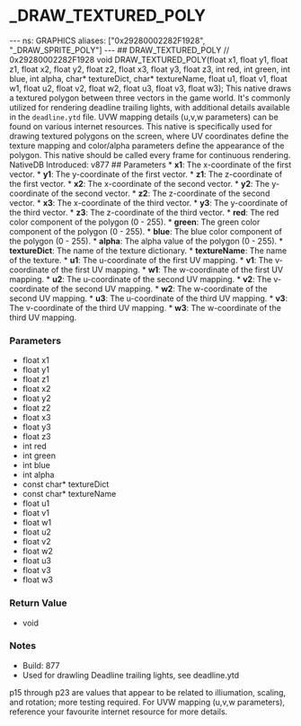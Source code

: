 # _DRAW_TEXTURED_POLY

--- ns: GRAPHICS aliases: ["0x29280002282F1928", "_DRAW_SPRITE_POLY"] --- ## DRAW_TEXTURED_POLY  // 0x29280002282F1928 void DRAW_TEXTURED_POLY(float x1, float y1, float z1, float x2, float y2, float z2, float x3, float y3, float z3, int red, int green, int blue, int alpha, char* textureDict, char* textureName, float u1, float v1, float w1, float u2, float v2, float w2, float u3, float v3, float w3);  This native draws a textured polygon between three vectors in the game world. It's commonly utilized for rendering deadline trailing lights, with additional details available in the `deadline.ytd` file. UVW mapping details (u,v,w parameters) can be found on various internet resources. This native is specifically used for drawing textured polygons on the screen, where UV coordinates define the texture mapping and color/alpha parameters define the appearance of the polygon. This native should be called every frame for continuous rendering.  NativeDB Introduced: v877  ## Parameters * **x1**: The x-coordinate of the first vector. * **y1**: The y-coordinate of the first vector. * **z1**: The z-coordinate of the first vector. * **x2**: The x-coordinate of the second vector. * **y2**: The y-coordinate of the second vector. * **z2**: The z-coordinate of the second vector. * **x3**: The x-coordinate of the third vector. * **y3**: The y-coordinate of the third vector. * **z3**: The z-coordinate of the third vector. * **red**: The red color component of the polygon (0 - 255). * **green**: The green color component of the polygon (0 - 255). * **blue**: The blue color component of the polygon (0 - 255). * **alpha**: The alpha value of the polygon (0 - 255). * **textureDict**: The name of the texture dictionary. * **textureName**: The name of the texture. * **u1**: The u-coordinate of the first UV mapping. * **v1**: The v-coordinate of the first UV mapping. * **w1**: The w-coordinate of the first UV mapping. * **u2**: The u-coordinate of the second UV mapping. * **v2**: The v-coordinate of the second UV mapping. * **w2**: The w-coordinate of the second UV mapping. * **u3**: The u-coordinate of the third UV mapping. * **v3**: The v-coordinate of the third UV mapping. * **w3**: The w-coordinate of the third UV mapping.

### Parameters
* float x1
* float y1
* float z1
* float x2
* float y2
* float z2
* float x3
* float y3
* float z3
* int red
* int green
* int blue
* int alpha
* const char* textureDict
* const char* textureName
* float u1
* float v1
* float w1
* float u2
* float v2
* float w2
* float u3
* float v3
* float w3

### Return Value
* void

### Notes
* Build: 877
* Used for drawling Deadline trailing lights, see deadline.ytd

p15 through p23 are values that appear to be related to illiumation, scaling, and rotation; more testing required.
For UVW mapping (u,v,w parameters), reference your favourite internet resource for more details.

